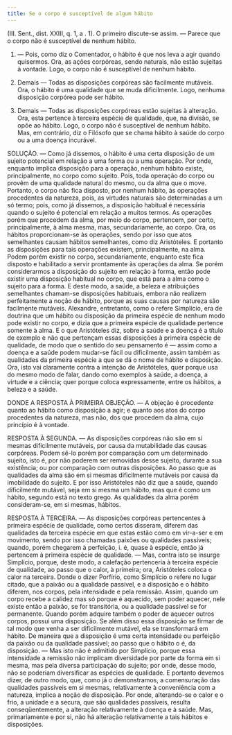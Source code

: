 ```yaml
---
title: Se o corpo é susceptível de algum hábito
---
```


(III. Sent., dist. XXIII, q. 1, a . 1).
  O primeiro discute-se assim. — Parece que o corpo não é susceptível de nenhum hábito.  

1. — Pois, como diz o Comentador, o hábito é que nos leva a agir quando quisermos. Ora, as ações corpóreas, sendo naturais, não estão sujeitas à vontade. Logo, o corpo não é susceptível de nenhum hábito.  

2. Demais — Todas as disposições corpóreas são facilmente mutáveis. Ora, o hábito é uma qualidade que se muda dificilmente. Logo, nenhuma disposição corpórea pode ser hábito.  

3. Demais — Todas as disposições corpóreas estão sujeitas à alteração. Ora, esta pertence à terceira espécie de qualidade, que, na divisão, se opõe ao hábito. Logo, o corpo não é susceptível de nenhum hábito.  Mas, em contrário, diz o Filósofo que se chama hábito à saúde do corpo ou a uma doença incurável.  

SOLUÇÃO. — Como já dissemos, o hábito é uma certa disposição de um sujeito potencial em relação a uma forma ou a uma operação.  Por onde, enquanto implica disposição para a operação, nenhum hábito existe, principalmente, no corpo como sujeito. Pois, toda operação do corpo ou provêm de uma qualidade natural do mesmo, ou da alma que o move. Portanto, o corpo não fica disposto, por nenhum hábito, às operações procedentes da natureza, pois, as virtudes naturais são determinadas a um só termo; pois, como já dissemos, a disposição habitual é necessária quando o sujeito é potencial em relação a muitos termos. As operações porém que procedem da alma, por meio do corpo, pertencem, por certo, principalmente, à alma mesma, mas, secundariamente, ao corpo. Ora, os hábitos proporcionam-se às operações, sendo por isso que atos semelhantes causam hábitos semelhantes, como diz Aristóteles. E portanto as disposições para tais operações existem, principalmente, na alma. Podem porém existir no corpo, secundariamente, enquanto este fica disposto e habilitado a servir prontamente às operações da alma.  Se porém considerarmos a disposição do sujeito em relação à forma, então pode existir uma disposição habitual no corpo, que está para a alma como o sujeito para a forma. E deste modo, a saúde, a beleza e atribuições semelhantes chamam-se disposições habituais, embora não realizem perfeitamente a noção de hábito, porque as suas causas por natureza são facilmente mutáveis.  Alexandre, entretanto, como o refere Simplício, era de doutrina que um hábito ou disposição da primeira espécie de nenhum modo pode existir no corpo, e dizia que a primeira espécie de qualidade pertence somente à alma. E o que Aristóteles diz, sobre a saúde e a doença é a título de exemplo e não que pertençam essas disposições à primeira espécie de qualidade, de modo que o sentido do seu pensamento é — assim como a doença e a saúde podem mudar-se fácil ou dificilmente, assim também as qualidades da primeira espécie a que se dá o nome de hábito e disposição. Ora, isto vai claramente contra a intenção de Aristóteles, quer porque usa do mesmo modo de falar, dando como exemplos à saúde, a doença, a virtude e a ciência; quer porque coloca expressamente, entre os hábitos, a beleza e a saúde. 

DONDE A RESPOSTA À PRIMEIRA OBJEÇÃO. — A objeção é procedente quanto ao hábito como disposição a agir; e quanto aos atos do corpo procedentes da natureza, mas não, dos que procedem da alma, cujo princípio é à vontade.  

RESPOSTA À SEGUNDA. — As disposições corpóreas não são em si mesmas dificilmente mutáveis, por causa da mutabilidade das causas corpóreas. Podem sê-lo porém por comparação com um determinado sujeito, isto é, por não poderem ser removidas desse sujeito, durante a sua existência; ou por comparação com outras disposições. Ao passo que as qualidades da alma são em si mesmas dificilmente mutáveis por causa da imobilidade do sujeito. E por isso Aristóteles não diz que a saúde, quando dificilmente mutável, seja em si mesma um hábito, mas que é como um hábito, segundo está no texto grego. As qualidades da alma porém consideram-se, em si mesmas, hábitos.  

RESPOSTA À TERCEIRA. — As disposições corpóreas pertencentes à primeira espécie de qualidade, como certos disseram, diferem das qualidades da terceira espécie em que estas estão como em vir-a-ser e em movimento, sendo por isso chamadas paixões ou qualidades passíveis; quando, porém chegarem à perfeição, i. é, quase à espécie, então já pertencem à primeira espécie de qualidade. — Mas, contra isto se insurge Simplício, porque, deste modo, a calefação pertenceria à terceira espécie de qualidade, ao passo que o calor, à primeira; ora, Aristóteles coloca o calor na terceira.  Donde o dizer Porfírio, como Simplício o refere no lugar citado, que a paixão ou a qualidade passível, e a disposição e o hábito diferem, nos corpos, pela intensidade e pela remissão. Assim, quando um corpo recebe a calidez mas só porque é aquecido, sem poder aquecer, nele existe então a paixão, se for transitória, ou a qualidade passível se for permanente. Quando porém adquire também o poder de aquecer outros corpos, possui uma disposição. Se além disso essa disposição se firmar de tal modo que venha a ser dificilmente mutável, ela se transformará em hábito. De maneira que a disposição é uma certa intensidade ou perfeição da paixão ou da qualidade passível; ao passo que o hábito o é, da disposição. — Mas isto não é admitido por Simplício, porque essa intensidade a remissão não implicam diversidade por parte da forma em si mesma, mas pela diversa participação do sujeito; por onde, desse modo, não se poderiam diversificar as espécies de qualidade.  E portanto devemos dizer, de outro modo, que, como já o demonstramos, a comensuração das qualidades passíveis em si mesmas, relativamente à conveniência com a natureza, implica a noção de disposição. Por onde, alterando-se o calor e o frio, a unidade e a secura, que são qualidades passíveis, resulta conseqüentemente, a alteração relativamente à doença e à saúde. Mas, primariamente e por si, não há alteração relativamente a tais hábitos e disposições.